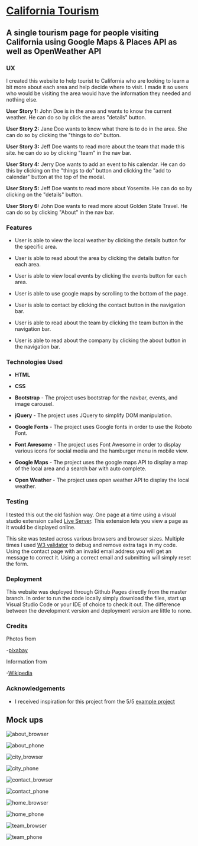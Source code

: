 # <a href="https://thestarvingcoder.github.io/modesto_tourism/index.html">California Tourism</a>

## A single tourism page for people visiting California using Google Maps & Places API as well as OpenWeather API

### UX

I created this website to help tourist to California who are looking to learn a bit more about each area and help decide where to visit. I made it so users who would be visiting the area would have the information they needed and nothing else.

**User Story 1:**
John Doe is in the area and wants to know the current weather. He can do so by click the areas "details" button.

**User Story 2:**
Jane Doe wants to know what there is to do in the area. She can do so by clicking the "things to do" button.

**User Story 3:**
Jeff Doe wants to read more about the team that made this site. he can do so by clicking "team" in the nav bar.

**User Story 4:**
Jerry Doe wants to add an event to his calendar. He can do this by clicking on the "things to do" button and clicking the "add to calendar" button at the top of the modal.

**User Story 5:**
Jeff Doe wants to read more about Yosemite. He can do so by clicking on the "details" button.

**User Story 6:**
John Doe wants to read more about Golden State Travel. He can do so by clicking "About" in the nav bar.

### Features

- User is able to view the local weather by clicking the details button for the specific area.

- User is able to read about the area by clicking the details button for each area.

- User is able to view local events by clicking the events button for each area.

- User is able to use google maps by scrolling to the bottom of the page.

- User is able to contact by clicking the contact button in the navigation bar.

- User is able to read about the team by clicking the team button in the navigation bar.

- User is able to read about the company by clicking the about button in the navigation bar.


### Technologies Used

- **HTML**

- **CSS**

- **Bootstrap**  - The project uses bootstrap for the navbar, events, and image carousel.

- **jQuery**  - The project uses JQuery to simplify DOM manipulation.

- **Google Fonts**  - The project uses Google fonts in order to use the Roboto Font.

- **Font Awesome**  - The project uses Font Awesome in order to display various icons for social media and the hamburger menu in mobile view.

- **Google Maps** - The project uses the google maps API to display a map of the local area and a search bar with auto complete.

- **Open Weather** - The project uses open weather API to display the local weather.

### Testing

I tested this out the old fashion way. One page at a time using a visual studio extension called  [Live Server](https://marketplace.visualstudio.com/items?itemName=ritwickdey.LiveServer). This extension lets you view a page as it would be displayed online.

This site was tested across various browsers and browser sizes. Multiple times I used  [W3 validator](https://validator.w3.org/)  to debug and remove extra tags in my code. Using the contact page with an invalid email address you will get an message to correct it. Using a correct email and submitting will simply reset the form.

### Deployment

This website was deployed through Github Pages directly from the master branch. In order to run the code locally simply download the files, start up Visual Studio Code or your IDE of choice to check it out. The difference between the development version and deployment version are little to none.

### Credits

Photos from

-[pixabay](https://pixabay.com/)

Information from

-[Wikipedia](https://en.wikipedia.org/wiki/California)

### Acknowledgements

- I received inspiration for this project from the 5/5  [example project](https://code-institute-solutions.github.io/StudentExampleProjectGradeFive/)


## Mock ups

![about_browser](https://thestarvingcoder.github.io/modesto_tourism/assets/images/about_browser_mockup.png)

![about_phone](https://thestarvingcoder.github.io/modesto_tourism/assets/images/about_phone_mockup.png)

![city_browser](https://thestarvingcoder.github.io/modesto_tourism/assets/images/city_overview_mockup.png)

![city_phone](https://thestarvingcoder.github.io/modesto_tourism/assets/images/city_phone_overview_mockup.png)

![contact_browser](https://thestarvingcoder.github.io/modesto_tourism/assets/images/contact_browser_mockup.png)

![contact_phone](https://thestarvingcoder.github.io/modesto_tourism/assets/images/contact_phone_mockup.png)

![home_browser](https://thestarvingcoder.github.io/modesto_tourism/assets/images/home_browser_mockup.png)

![home_phone](https://thestarvingcoder.github.io/modesto_tourism/assets/images/home_phone_city_overview_mockup.png)

![team_browser](https://thestarvingcoder.github.io/modesto_tourism/assets/images/team_browser_mockup.png)

![team_phone](https://thestarvingcoder.github.io/modesto_tourism/assets/images/team_phone_mockup.png)

